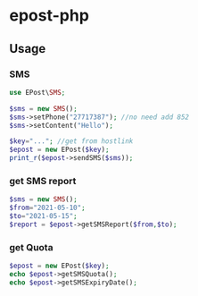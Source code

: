 # epost-php

## Usage

### SMS
```php
use EPost\SMS;

$sms = new SMS();
$sms->setPhone("27717387"); //no need add 852
$sms->setContent("Hello");

$key="..."; //get from hostlink
$epost = new EPost($key);
print_r($epost->sendSMS($sms));

```

### get SMS report
```php
$sms = new SMS();
$from="2021-05-10";
$to="2021-05-15";
$report = $epost->getSMSReport($from,$to);
```

### get Quota
```php
$epost = new EPost($key);
echo $epost->getSMSQuota();
echo $epost->getSMSExpiryDate();
```